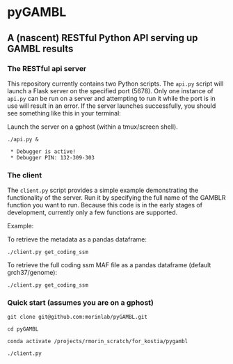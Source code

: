 # pyGAMBL
## A (nascent) RESTful Python API serving up GAMBL results

### The RESTful api server

This repository currently contains two Python scripts. The `api.py` script will launch a Flask server on the specified port (5678). Only one instance of `api.py` can be run on a server and attempting to run it while the port is in use will result in an error. If the server launches successfully, you should see something like this in your terminal:

Launch the server on a gphost (within a tmux/screen shell).

`./api.py &`

```
 * Debugger is active!
 * Debugger PIN: 132-309-303
```

### The client

The `client.py` script provides a simple example demonstrating the functionality of the server. Run it by specifying the full name of the GAMBLR function you want to run. Because this code is in the early stages of development, currently only a few functions are supported.

Example:

To retrieve the metadata as a pandas dataframe:

`./client.py get_coding_ssm`

To retrieve the full coding ssm MAF file as a pandas dataframe (default grch37/genome):

`./client.py get_coding_ssm`


### Quick start (assumes you are on a gphost)

`git clone git@github.com:morinlab/pyGAMBL.git`

`cd pyGAMBL`

`conda activate /projects/rmorin_scratch/for_kostia/pygambl`

`./client.py`

